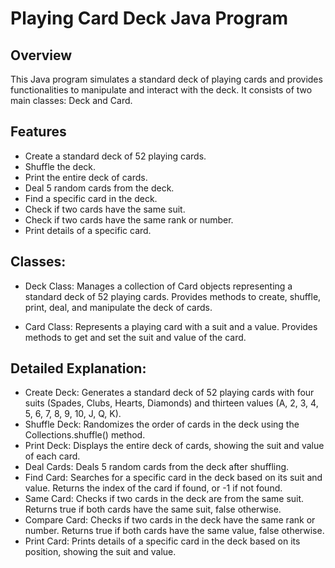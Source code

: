 # Playing Card Deck Java Program

## Overview
This Java program simulates a standard deck of playing cards and provides functionalities to manipulate and interact with the deck. It consists of two main classes: Deck and Card.

## Features
- Create a standard deck of 52 playing cards.
- Shuffle the deck.
- Print the entire deck of cards.
- Deal 5 random cards from the deck.
- Find a specific card in the deck.
- Check if two cards have the same suit.
- Check if two cards have the same rank or number.
- Print details of a specific card.

## Classes:

- Deck Class: Manages a collection of Card objects representing a standard deck of 52 playing cards.
Provides methods to create, shuffle, print, deal, and manipulate the deck of cards.

- Card Class: Represents a playing card with a suit and a value.
Provides methods to get and set the suit and value of the card.

## Detailed Explanation:

- Create Deck: Generates a standard deck of 52 playing cards with four suits (Spades, Clubs, Hearts, Diamonds) and thirteen values (A, 2, 3, 4, 5, 6, 7, 8, 9, 10, J, Q, K).
- Shuffle Deck: Randomizes the order of cards in the deck using the Collections.shuffle() method.
- Print Deck: Displays the entire deck of cards, showing the suit and value of each card.
- Deal Cards: Deals 5 random cards from the deck after shuffling.
- Find Card: Searches for a specific card in the deck based on its suit and value. Returns the index of the card if found, or -1 if not found.
- Same Card: Checks if two cards in the deck are from the same suit. Returns true if both cards have the same suit, false otherwise.
- Compare Card: Checks if two cards in the deck have the same rank or number. Returns true if both cards have the same value, false otherwise.
- Print Card: Prints details of a specific card in the deck based on its position, showing the suit and value.







